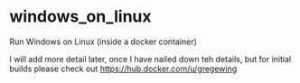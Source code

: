 # windows_on_linux
Run Windows on Linux (inside a docker container)

I will add more detail later, once I have nailed down teh details, but for initial builds please check out https://hub.docker.com/u/gregewing

